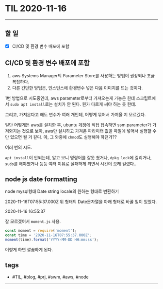 # TIL 2020-11-16

--------------------------

## 할 일

- [x] CI/CD 및 환경 변수 배포에 포함


## CI/CD 및 환경 변수 배포에 포함

1. aws Systems Manager의 Parameter Store를 사용하는 방법이 권장되나 조금 복잡하다. 
2. 다른 간단한 방법은, 인스턴스에 환경변수 넣은 다음 이미지를 뜨는 것이다.

1번 방법으로 시도중인데, aws parameter로부터 가져오는게 가능은 한데 스크립트에서 `sudo apt install`로는 설치가 안 된다. 뭔가 다르게 써야 하는 듯 한데.

그리고, 가져온다고 해도 변수가 여러 개인데, 어떻게 묶어서 가져올 지 모르겠다.

일단 어떻게든 aws를 설치한 후, ubuntu 계정에 직접 접속하면 ssm parameter가 가져와지는 것으로 보아, aws만 설치하고 가져온 파라미터 값을 파일에 넣어서 실행할 수만 있으면 될 거 같다. 아, 그 와중에 `chmod`도 실행해야 하던가??

여러 번의 시도.

`apt install`이 안되는데, 알고 보니 명령어를 잘못 쳤거나, `dpkg lock`에 걸리거나, `sudo`를 해야했거나 등등 여러 이유로 실패하게 되면서 시간이 오래 걸렸다..



## node js date formatting

node mysql형태 Date string locale의 원하는 형태로 변환하기

2020-11-16T07:55:37.000Z
위 형태의 Date문자열을 아래 형태로 바꿀 일이 있었다.

2020-11-16 16:55:37

잘 모르겠어서 `moment.js` 사용.

```js
const moment = require('moment');
const time = '2020-11-16T07:55:37.000Z';
moment(time).format('YYYY-MM-DD HH:mm:ss');
```

이렇게 하면 깔끔하게 된다.



## tags
- \#TIL, \#blog, \#prj, \#swm, \#aws, \#node

--------------------------